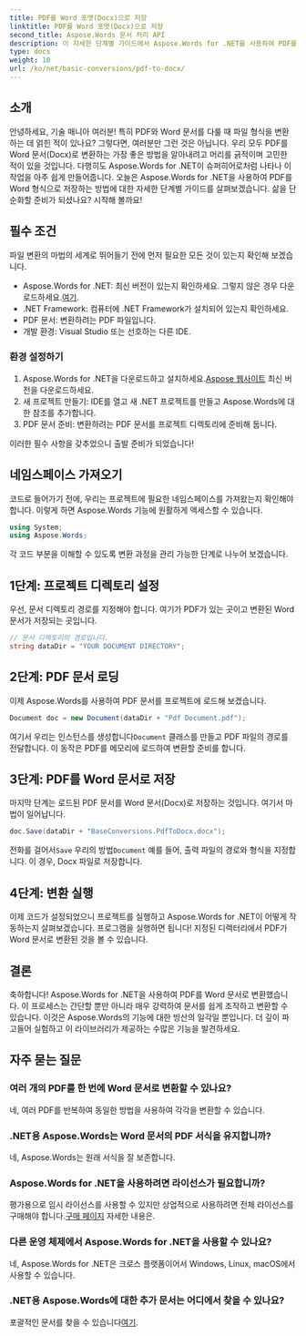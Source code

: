 ```yaml
---
title: PDF를 Word 포맷(Docx)으로 저장
linktitle: PDF를 Word 포맷(Docx)으로 저장
second_title: Aspose.Words 문서 처리 API
description: 이 자세한 단계별 가이드에서 Aspose.Words for .NET을 사용하여 PDF를 Word 문서(Docx)로 변환하는 방법을 알아보세요. 개발자에게 완벽합니다.
type: docs
weight: 10
url: /ko/net/basic-conversions/pdf-to-docx/
---
```

## 소개

안녕하세요, 기술 매니아 여러분! 특히 PDF와 Word 문서를 다룰 때 파일 형식을 변환하는 데 얽힌 적이 있나요? 그렇다면, 여러분만 그런 것은 아닙니다. 우리 모두 PDF를 Word 문서(Docx)로 변환하는 가장 좋은 방법을 알아내려고 머리를 긁적이며 고민한 적이 있을 것입니다. 다행히도 Aspose.Words for .NET이 슈퍼히어로처럼 나타나 이 작업을 아주 쉽게 만들어줍니다. 오늘은 Aspose.Words for .NET을 사용하여 PDF를 Word 형식으로 저장하는 방법에 대한 자세한 단계별 가이드를 살펴보겠습니다. 삶을 단순화할 준비가 되셨나요? 시작해 볼까요!

## 필수 조건

파일 변환의 마법의 세계로 뛰어들기 전에 먼저 필요한 모든 것이 있는지 확인해 보겠습니다.

-  Aspose.Words for .NET: 최신 버전이 있는지 확인하세요. 그렇지 않은 경우 다운로드하세요.[여기](https://releases.aspose.com/words/net/).
- .NET Framework: 컴퓨터에 .NET Framework가 설치되어 있는지 확인하세요.
- PDF 문서: 변환하려는 PDF 파일입니다.
- 개발 환경: Visual Studio 또는 선호하는 다른 IDE.

### 환경 설정하기

1.  Aspose.Words for .NET을 다운로드하고 설치하세요.[Aspose 웹사이트](https://releases.aspose.com/words/net/) 최신 버전을 다운로드하세요.
2. 새 프로젝트 만들기: IDE를 열고 새 .NET 프로젝트를 만들고 Aspose.Words에 대한 참조를 추가합니다.
3. PDF 문서 준비: 변환하려는 PDF 문서를 프로젝트 디렉토리에 준비해 둡니다.

이러한 필수 사항을 갖추었으니 출발 준비가 되었습니다!

## 네임스페이스 가져오기

코드로 들어가기 전에, 우리는 프로젝트에 필요한 네임스페이스를 가져왔는지 확인해야 합니다. 이렇게 하면 Aspose.Words 기능에 원활하게 액세스할 수 있습니다.

```csharp
using System;
using Aspose.Words;
```

각 코드 부분을 이해할 수 있도록 변환 과정을 관리 가능한 단계로 나누어 보겠습니다.

## 1단계: 프로젝트 디렉토리 설정

우선, 문서 디렉토리 경로를 지정해야 합니다. 여기가 PDF가 있는 곳이고 변환된 Word 문서가 저장되는 곳입니다.

```csharp
// 문서 디렉토리의 경로입니다.
string dataDir = "YOUR DOCUMENT DIRECTORY";
```

## 2단계: PDF 문서 로딩

이제 Aspose.Words를 사용하여 PDF 문서를 프로젝트에 로드해 보겠습니다.

```csharp
Document doc = new Document(dataDir + "Pdf Document.pdf");
```

 여기서 우리는 인스턴스를 생성합니다`Document` 클래스를 만들고 PDF 파일의 경로를 전달합니다. 이 동작은 PDF를 메모리에 로드하여 변환할 준비를 합니다.

## 3단계: PDF를 Word 문서로 저장

마지막 단계는 로드된 PDF 문서를 Word 문서(Docx)로 저장하는 것입니다. 여기서 마법이 일어납니다.

```csharp
doc.Save(dataDir + "BaseConversions.PdfToDocx.docx");
```

 전화를 걸어서`Save` 우리의 방법`Document` 예를 들어, 출력 파일의 경로와 형식을 지정합니다. 이 경우, Docx 파일로 저장합니다.

## 4단계: 변환 실행

이제 코드가 설정되었으니 프로젝트를 실행하고 Aspose.Words for .NET이 어떻게 작동하는지 살펴보겠습니다. 프로그램을 실행하면 됩니다! 지정된 디렉터리에서 PDF가 Word 문서로 변환된 것을 볼 수 있습니다.

## 결론

축하합니다! Aspose.Words for .NET을 사용하여 PDF를 Word 문서로 변환했습니다. 이 프로세스는 간단할 뿐만 아니라 매우 강력하여 문서를 쉽게 조작하고 변환할 수 있습니다. 이것은 Aspose.Words의 기능에 대한 빙산의 일각일 뿐입니다. 더 깊이 파고들어 실험하고 이 라이브러리가 제공하는 수많은 기능을 발견하세요.

## 자주 묻는 질문

### 여러 개의 PDF를 한 번에 Word 문서로 변환할 수 있나요?
네, 여러 PDF를 반복하여 동일한 방법을 사용하여 각각을 변환할 수 있습니다.

### .NET용 Aspose.Words는 Word 문서의 PDF 서식을 유지합니까?
네, Aspose.Words는 원래 서식을 잘 보존합니다.

### Aspose.Words for .NET을 사용하려면 라이선스가 필요합니까?
 평가용으로 임시 라이선스를 사용할 수 있지만 상업적으로 사용하려면 전체 라이선스를 구매해야 합니다.[구매 페이지](https://purchase.aspose.com/buy) 자세한 내용은.

### 다른 운영 체제에서 Aspose.Words for .NET을 사용할 수 있나요?
네, Aspose.Words for .NET은 크로스 플랫폼이어서 Windows, Linux, macOS에서 사용할 수 있습니다.

### .NET용 Aspose.Words에 대한 추가 문서는 어디에서 찾을 수 있나요?
 포괄적인 문서를 찾을 수 있습니다[여기](https://reference.aspose.com/words/net/).